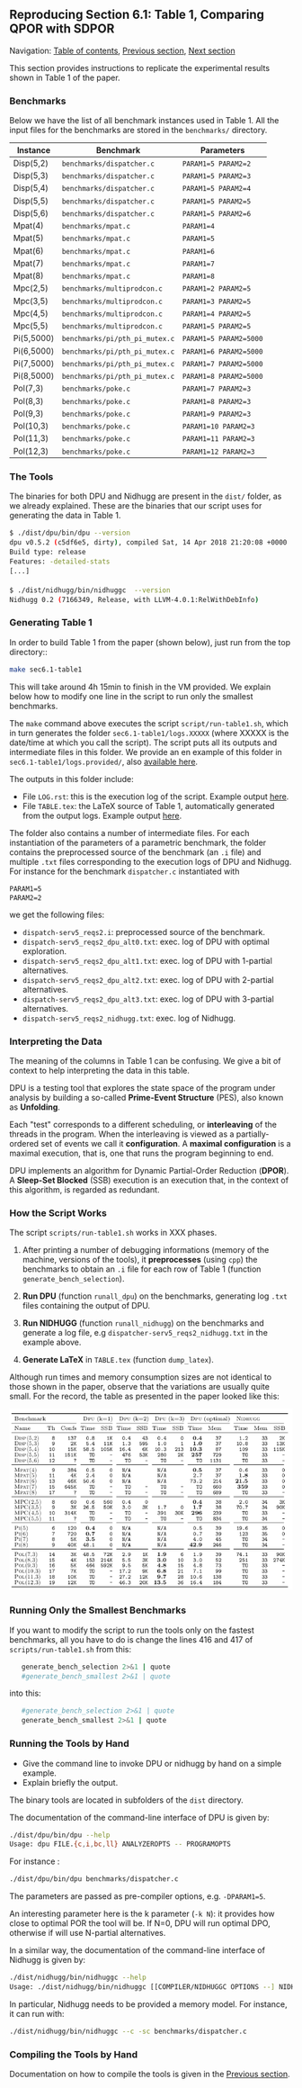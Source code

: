 ## Reproducing Section 6.1: Table 1, Comparing QPOR with SDPOR

Navigation: [Table of contents], [Previous section], [Next section]

[Table of contents]: 1-intro.md#index
[Previous section]: 2-compiling-tools.md
[Next section]: 4-section-6.2.md

This section provides instructions to replicate the experimental results shown
in Table 1 of the paper.

### Benchmarks

Below we have the list of all benchmark instances used in Table 1.  All the
input files for the benchmarks are stored in the `benchmarks/` directory.

| Instance   | Benchmark                      | Parameters
| -----------|--------------------------------| ------------------------
| Disp(5,2)  | `benchmarks/dispatcher.c`      | `PARAM1=5 PARAM2=2`
| Disp(5,3)  | `benchmarks/dispatcher.c`      | `PARAM1=5 PARAM2=3`
| Disp(5,4)  | `benchmarks/dispatcher.c`      | `PARAM1=5 PARAM2=4`
| Disp(5,5)  | `benchmarks/dispatcher.c`      | `PARAM1=5 PARAM2=5`
| Disp(5,6)  | `benchmarks/dispatcher.c`      | `PARAM1=5 PARAM2=6`
| Mpat(4)    | `benchmarks/mpat.c`            | `PARAM1=4`
| Mpat(5)    | `benchmarks/mpat.c`            | `PARAM1=5`
| Mpat(6)    | `benchmarks/mpat.c`            | `PARAM1=6`
| Mpat(7)    | `benchmarks/mpat.c`            | `PARAM1=7`
| Mpat(8)    | `benchmarks/mpat.c`            | `PARAM1=8`
| Mpc(2,5)   | `benchmarks/multiprodcon.c`    | `PARAM1=2 PARAM2=5`
| Mpc(3,5)   | `benchmarks/multiprodcon.c`    | `PARAM1=3 PARAM2=5`
| Mpc(4,5)   | `benchmarks/multiprodcon.c`    | `PARAM1=4 PARAM2=5`
| Mpc(5,5)   | `benchmarks/multiprodcon.c`    | `PARAM1=5 PARAM2=5`
| Pi(5,5000) | `benchmarks/pi/pth_pi_mutex.c` | `PARAM1=5 PARAM2=5000`
| Pi(6,5000) | `benchmarks/pi/pth_pi_mutex.c` | `PARAM1=6 PARAM2=5000`
| Pi(7,5000) | `benchmarks/pi/pth_pi_mutex.c` | `PARAM1=7 PARAM2=5000`
| Pi(8,5000) | `benchmarks/pi/pth_pi_mutex.c` | `PARAM1=8 PARAM2=5000`
| Pol(7,3)  | `benchmarks/poke.c`            | `PARAM1=7 PARAM2=3`
| Pol(8,3)  | `benchmarks/poke.c`            | `PARAM1=8 PARAM2=3`
| Pol(9,3)  | `benchmarks/poke.c`            | `PARAM1=9 PARAM2=3`
| Pol(10,3)  | `benchmarks/poke.c`            | `PARAM1=10 PARAM2=3`
| Pol(11,3)  | `benchmarks/poke.c`            | `PARAM1=11 PARAM2=3`
| Pol(12,3)  | `benchmarks/poke.c`            | `PARAM1=12 PARAM2=3`

### The Tools

The binaries for both DPU and Nidhugg are present in the `dist/` folder, as we
already explained. These are the binaries that our script uses for generating
the data in Table 1.

```sh
$ ./dist/dpu/bin/dpu --version
dpu v0.5.2 (c5df6e5, dirty), compiled Sat, 14 Apr 2018 21:20:08 +0000
Build type: release
Features: -detailed-stats 
[...]

$ ./dist/nidhugg/bin/nidhuggc  --version
Nidhugg 0.2 (7166349, Release, with LLVM-4.0.1:RelWithDebInfo)
```

### Generating Table 1

In order to build Table 1 from the paper (shown below), just run from the top directory::

```sh
make sec6.1-table1
```

This will take around 4h 15min to finish in the VM provided. We explain below
how to modify one line in the script to run only the smallest benchmarks.

The `make` command above executes the script `script/run-table1.sh`, which in
turn generates the folder `sec6.1-table1/logs.XXXXX` (where XXXXX is the
date/time at which you call the script). The script puts all its outputs and
intermediate files in this folder.  We provide an en example of this folder in
`sec6.1-table1/logs.provided/`, also [available here](sec6.1-table1/logs.provided/).

The outputs in this folder include:

* File `LOG.rst`: this is the execution log of the script.
  Example output [here](sec6.1-table1/logs.provided/LOG.rst).
* File `TABLE.tex`: the LaTeX source of Table 1, automatically generated from the output logs.
  Example output [here](sec6.1-table1/logs.provided/TABLE.rst).

The folder also contains a number of intermediate files.  For each instantiation
of the parameters of a parametric benchmark, the folder contains the
preprocessed source of the benchmark  (an `.i` file) and multiple `.txt` files
corresponding to the execution logs of DPU and Nidhugg. For instance for the
benchmark `dispatcher.c` instantiated with

```
PARAM1=5
PARAM2=2
```

we get the following files:

* `dispatch-serv5_reqs2.i`: preprocessed source of the benchmark.
* `dispatch-serv5_reqs2_dpu_alt0.txt`: exec. log of DPU with optimal exploration.
* `dispatch-serv5_reqs2_dpu_alt1.txt`: exec. log of DPU with 1-partial alternatives.
* `dispatch-serv5_reqs2_dpu_alt2.txt`: exec. log of DPU with 2-partial alternatives.
* `dispatch-serv5_reqs2_dpu_alt3.txt`: exec. log of DPU with 3-partial alternatives.
* `dispatch-serv5_reqs2_nidhugg.txt`: exec. log of Nidhugg.


### Interpreting the Data

The meaning of the columns in Table 1 can be confusing. We give a bit of context
to help interpreting the data in this table.

DPU is a testing tool that explores the state space of the program under
analysis by building a so-called **Prime-Event Structure** (PES), also known as
**Unfolding**.

Each "test" corresponds to a different scheduling, or **interleaving** of the
threads in the program. When the interleaving is viewed as a partially-ordered
set of events we call it **configuration**.  A **maximal configuration** is a
maximal execution, that is, one that runs the program beginning to end.

DPU implements an algorithm for Dynamic Partial-Order Reduction (**DPOR**).  A
**Sleep-Set Blocked** (SSB) execution is an execution that, in the context of
this algorithm, is regarded as redundant.


### How the Script Works

The script `scripts/run-table1.sh` works in XXX phases.


1. After printing a number of debugging informations (memory of the machine,
   versions of the tools), it **preprocesses** (using `cpp`)
   the benchmarks to obtain an `.i` file for each row of Table 1 (function
   `generate_bench_selection`).

2. **Run DPU** (function `runall_dpu`) on the benchmarks, generating log `.txt`
   files containing the output of DPU.

3. **Run NIDHUGG** (function `runall_nidhugg`) on the benchmarks and generate a
   log file, e.g `dispatcher-serv5_reqs2_nidhugg.txt` in the example above.

4. **Generate LaTeX** in `TABLE.tex` (function `dump_latex`).

Although run times and memory consumption sizes are not identical to those
shown in the paper, observe that the variations are usually quite small.
For the record, the table as presented in the paper looked like this:

![Table 1 in the paper.](img/table1.png)

### Running Only the Smallest Benchmarks

If you want to modify the script to run the tools only on the fastest
benchmarks, all you have to do is change the lines 416 and 417 of
`scripts/run-table1.sh` from this:

```sh
   generate_bench_selection 2>&1 | quote
   #generate_bench_smallest 2>&1 | quote
```

into this:

```sh
   #generate_bench_selection 2>&1 | quote
   generate_bench_smallest 2>&1 | quote
```

### Running the Tools by Hand

- Give the command line to invoke DPU or nidhugg by hand on a simple example.
- Explain briefly the output.

The binary tools are located in subfolders of the `dist` directory.

The documentation of the command-line interface of DPU is given by:
```sh
./dist/dpu/bin/dpu --help
Usage: dpu FILE.{c,i,bc,ll} ANALYZEROPTS -- PROGRAMOPTS
```

For instance :
```sh
./dist/dpu/bin/dpu benchmarks/dispatcher.c
```

The parameters are passed as pre-compiler options, e.g. `-DPARAM1=5`.

An interesting parameter here is the k parameter (`-k N`): it provides how close to optimal POR the tool will be. If N=0, DPU will run optimal DPO, otherwise if will use N-partial alternatives. 

In a similar way, the documentation of the command-line interface of Nidhugg is given by:

```sh
./dist/nidhugg/bin/nidhuggc --help
Usage: ./dist/nidhugg/bin/nidhuggc [[COMPILER/NIDHUGGC OPTIONS --] NIDHUGG/NIDHUGGC OPTIONS] FILE [-- [PROGRAM ARGUMENTS]]
```

In particular, Nidhugg needs to be provided a memory model. For instance, it can run with:

```sh
./dist/nidhugg/bin/nidhuggc --c -sc benchmarks/dispatcher.c
```

### Compiling the Tools by Hand

Documentation on how to compile the tools is given in the [Previous section].
